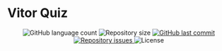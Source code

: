 # Vitor Quiz

<p align="center">
  <img alt="GitHub language count" src="https://img.shields.io/github/languages/count/RAJ66/VitorQuiz">

  <img alt="Repository size" src="https://img.shields.io/github/repo-size/RAJ66/VitorQuiz">
  
  <a href="https://github.com/RRAJ66/aircnc/commits/master">
    <img alt="GitHub last commit" src="https://img.shields.io/github/last-commit/RAJ66/VitorQuiz">
  </a>

  <a href="https://github.com/RAJ66/VitorQuiz/issues">
    <img alt="Repository issues" src="https://img.shields.io/github/issues/RAJ66/VitorQuiz">
  </a>

  <img alt="License" src="https://img.shields.io/badge/license-MIT-brightgreen">
</p>

